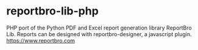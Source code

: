 # reportbro-lib-php
PHP port of the Python PDF and Excel report generation library ReportBro Lib. Reports can be designed with reportbro-designer, a javascript plugin. https://www.reportbro.com
